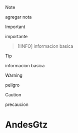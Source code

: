 > [!NOTE]
> agregar nota

> [!IMPORTANT]
> importante

> [!INFO]
> informacion basica

> [!TIP]
> informacion basica

> [!WARNING]
> peligro

> [!CAUTION]
> precaucion





# AndesGtz
